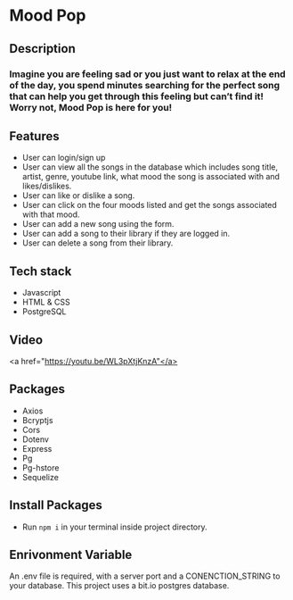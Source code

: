 # Mood Pop

## Description
### Imagine you are feeling sad or you just want to relax at the end of the day, you spend minutes searching for the perfect song that can help you get through this feeling but can’t find it! Worry not, Mood Pop is here for you! 

## Features
* User can login/sign up
* User can view all the songs in the database which includes song title, artist, genre, youtube link, what mood the song is associated with and likes/dislikes.
* User can like or dislike a song.
* User can click on the four moods listed and get the songs associated with that mood. 
* User can add a new song using the form. 
* User can add a song to their library if they are logged in. 
* User can delete a song from their library. 

## Tech stack
* Javascript
* HTML & CSS
* PostgreSQL

## Video
<a href="https://youtu.be/WL3pXtjKnzA"</a>

## Packages
* Axios
* Bcryptjs
* Cors
* Dotenv
* Express
* Pg
* Pg-hstore
* Sequelize

## Install Packages
* Run ```npm i``` in your terminal inside project directory.

## Enrivonment Variable
An .env file is required, with a server port and a CONENCTION_STRING to your database. This project uses a bit.io postgres database.
